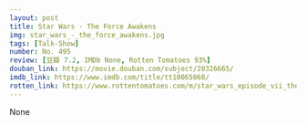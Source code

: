 ```yaml
---
layout: post 
title: Star Wars - The Force Awakens
img: star_wars_-_the_force_awakens.jpg
tags: [Talk-Show]
number: No. 495
review: [豆瓣 7.2, IMDb None, Rotten Tomatoes 93%]
douban_link: https://movie.douban.com/subject/20326665/
imdb_link: https://www.imdb.com/title/tt10065068/
rotten_link: https://www.rottentomatoes.com/m/star_wars_episode_vii_the_force_awakens
---
```


None